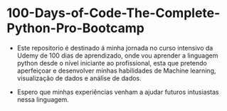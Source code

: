 # 100-Days-of-Code-The-Complete-Python-Pro-Bootcamp
- Este repositorio é destinado á minha jornada no curso intensivo da Udemy de 100 dias de aprendizado, onde vou aprender a linguagem python desde o nível iniciante ao profissional, esta que pretendo aperfeiçoar e desenvolver minhas habilidades de Machine learning, visualização de dados e análise de dados.
  
- Espero que minhas experiências venham a ajudar futuros intusiastas nessa linguagem.
